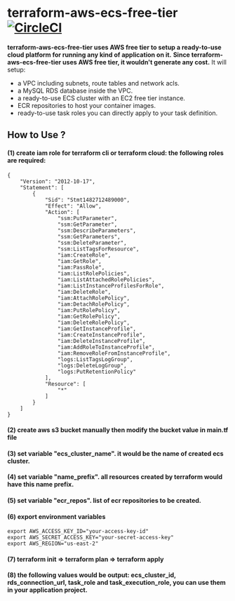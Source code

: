 # terraform-aws-ecs-free-tier [![CircleCI](https://circleci.com/gh/deersheep330/terraform-aws-ecs-free-tier.svg?style=shield)](https://app.circleci.com/pipelines/github/deersheep330/terraform-aws-ecs-free-tier)

__terraform-aws-ecs-free-tier uses AWS free tier to setup a ready-to-use cloud platform for running any kind of application on it.__
__Since terraform-aws-ecs-free-tier uses AWS free tier, it wouldn't generate any cost.__
It will setup:
- a VPC including subnets, route tables and network acls.
- a MySQL RDS database inside the VPC.
- a ready-to-use ECS cluster with an EC2 free tier instance.
- ECR repositories to host your container images.
- ready-to-use task roles you can directly apply to your task definition.

## How to Use ? 
#### (1) create iam role for terraform cli or terraform cloud: the following roles are required:
```
{
    "Version": "2012-10-17",
    "Statement": [
        {
            "Sid": "Stmt1482712489000",
            "Effect": "Allow",
            "Action": [
                "ssm:PutParameter",
                "ssm:GetParameter",
                "ssm:DescribeParameters",
                "ssm:GetParameters",
                "ssm:DeleteParameter",
                "ssm:ListTagsForResource",
                "iam:CreateRole",
                "iam:GetRole",
                "iam:PassRole",
                "iam:ListRolePolicies",
                "iam:ListAttachedRolePolicies",
                "iam:ListInstanceProfilesForRole",
                "iam:DeleteRole",
                "iam:AttachRolePolicy",
                "iam:DetachRolePolicy",
                "iam:PutRolePolicy",
                "iam:GetRolePolicy",
                "iam:DeleteRolePolicy",
                "iam:GetInstanceProfile",
                "iam:CreateInstanceProfile",
                "iam:DeleteInstanceProfile",
                "iam:AddRoleToInstanceProfile",
                "iam:RemoveRoleFromInstanceProfile",
                "logs:ListTagsLogGroup",
                "logs:DeleteLogGroup",
                "logs:PutRetentionPolicy"
            ],
            "Resource": [
                "*"
            ]
        }
    ]
}
```
#### (2) create aws s3 bucket manually then modify the bucket value in main.tf file

#### (3) set variable "ecs_cluster_name". it would be the name of created ecs cluster.

#### (4) set variable "name_prefix". all resources created by terraform would have this name prefix.

#### (5) set variable "ecr_repos". list of ecr repositories to be created.

#### (6) export environment variables
```
export AWS_ACCESS_KEY_ID="your-access-key-id"
export AWS_SECRET_ACCESS_KEY="your-secret-access-key"
export AWS_REGION="us-east-2"
```
#### (7) terraform init => terraform plan => terraform apply

#### (8) the following values would be output: ecs_cluster_id, rds_connection_url, task_role and task_execution_role, you can use them in your application project.